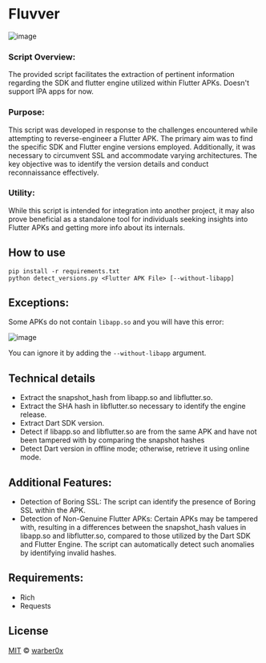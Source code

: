 # Fluvver

![image](https://github.com/warber0x/Fluvver/assets/7810067/233028a4-a08a-451f-8789-a578aa338932)

### Script Overview:

The provided script facilitates the extraction of pertinent information regarding the SDK and flutter engine utilized within Flutter APKs. Doesn't support IPA apps for now.

### Purpose:

This script was developed in response to the challenges encountered while attempting to reverse-engineer a Flutter APK. The primary aim was to find the specific SDK and Flutter engine versions employed. Additionally, it was necessary to circumvent SSL and accommodate varying architectures. The key objective was to identify the version details and conduct reconnaissance effectively.

### Utility:

While this script is intended for integration into another project, it may also prove beneficial as a standalone tool for individuals seeking insights into Flutter APKs and getting more info about its internals.

## How to use

```
pip install -r requirements.txt
python detect_versions.py <Flutter APK File> [--without-libapp]
```

## Exceptions:
Some APKs do not contain `libapp.so` and you will have this error:

![image](https://github.com/warber0x/Fluvver/assets/7810067/44eb3ab3-6e9f-45bc-9b54-015c78a43056)

You can ignore it by adding the `--without-libapp` argument.

## Technical details
- Extract the snapshot_hash from libapp.so and libflutter.so.
- Extract the SHA hash in libflutter.so necessary to identify the engine release.
- Extract Dart SDK version.
- Detect if libapp.so and libflutter.so are from the same APK and have not been tampered with by comparing the snapshot hashes
- Detect Dart version in offline mode; otherwise, retrieve it using online mode.

## Additional Features:

- Detection of Boring SSL: The script can identify the presence of Boring SSL within the APK.
- Detection of Non-Genuine Flutter APKs: Certain APKs may be tampered with, resulting in a differences between the snapshot_hash values in libapp.so and libflutter.so, compared to those utilized by the Dart SDK and Flutter Engine. The script can automatically detect such anomalies by identifying invalid hashes.

## Requirements:
- Rich
- Requests

## License

[MIT](LICENSE.md) © [warber0x](https://https://github.com/warber0x)
